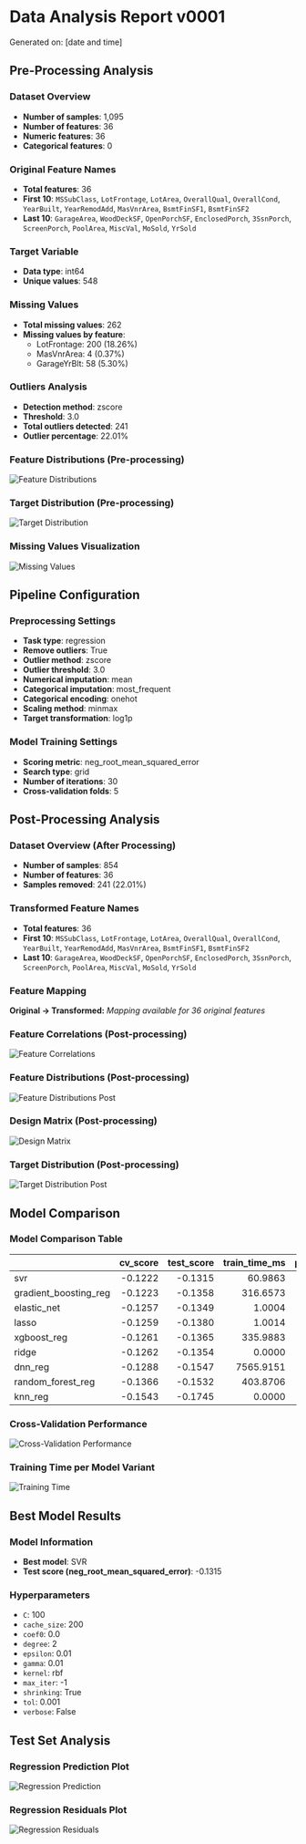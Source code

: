 # Data Analysis Report v0001
Generated on: [date and time]

## Pre-Processing Analysis

### Dataset Overview
- **Number of samples**: 1,095
- **Number of features**: 36
- **Numeric features**: 36
- **Categorical features**: 0

### Original Feature Names
- **Total features**: 36
- **First 10**: `MSSubClass`, `LotFrontage`, `LotArea`, `OverallQual`, `OverallCond`, `YearBuilt`, `YearRemodAdd`, `MasVnrArea`, `BsmtFinSF1`, `BsmtFinSF2`
- **Last 10**: `GarageArea`, `WoodDeckSF`, `OpenPorchSF`, `EnclosedPorch`, `3SsnPorch`, `ScreenPorch`, `PoolArea`, `MiscVal`, `MoSold`, `YrSold`

### Target Variable
- **Data type**: int64
- **Unique values**: 548

### Missing Values
- **Total missing values**: 262
- **Missing values by feature**:
  - LotFrontage: 200 (18.26%)
  - MasVnrArea: 4 (0.37%)
  - GarageYrBlt: 58 (5.30%)

### Outliers Analysis
- **Detection method**: zscore
- **Threshold**: 3.0
- **Total outliers detected**: 241
- **Outlier percentage**: 22.01%

### Feature Distributions (Pre-processing)
![Feature Distributions](plots/features_pre_v0001.png)

### Target Distribution (Pre-processing)
![Target Distribution](plots/target_pre_v0001.png)

### Missing Values Visualization
![Missing Values](plots/missing_values_v0001.png)

## Pipeline Configuration

### Preprocessing Settings
- **Task type**: regression
- **Remove outliers**: True
- **Outlier method**: zscore
- **Outlier threshold**: 3.0
- **Numerical imputation**: mean
- **Categorical imputation**: most_frequent
- **Categorical encoding**: onehot
- **Scaling method**: minmax
- **Target transformation**: log1p

### Model Training Settings
- **Scoring metric**: neg_root_mean_squared_error
- **Search type**: grid
- **Number of iterations**: 30
- **Cross-validation folds**: 5

## Post-Processing Analysis

### Dataset Overview (After Processing)
- **Number of samples**: 854
- **Number of features**: 36
- **Samples removed**: 241 (22.01%)

### Transformed Feature Names
- **Total features**: 36
- **First 10**: `MSSubClass`, `LotFrontage`, `LotArea`, `OverallQual`, `OverallCond`, `YearBuilt`, `YearRemodAdd`, `MasVnrArea`, `BsmtFinSF1`, `BsmtFinSF2`
- **Last 10**: `GarageArea`, `WoodDeckSF`, `OpenPorchSF`, `EnclosedPorch`, `3SsnPorch`, `ScreenPorch`, `PoolArea`, `MiscVal`, `MoSold`, `YrSold`

### Feature Mapping
**Original → Transformed:**
*Mapping available for 36 original features*

### Feature Correlations (Post-processing)
![Feature Correlations](plots/correlation_post_v0001.png)

### Feature Distributions (Post-processing)
![Feature Distributions Post](plots/features_post_v0001.png)

### Design Matrix (Post-processing)
![Design Matrix](plots/design_matrix_post_v0001.png)

### Target Distribution (Post-processing)
![Target Distribution Post](plots/target_post_v0001.png)

## Model Comparison

### Model Comparison Table

|                       |   cv_score |   test_score |   train_time_ms |   prediction_time_ms |
|:----------------------|-----------:|-------------:|----------------:|---------------------:|
| svr                   |    -0.1222 |      -0.1315 |         60.9863 |               0.1810 |
| gradient_boosting_reg |    -0.1223 |      -0.1358 |        316.6573 |               0.2856 |
| elastic_net           |    -0.1257 |      -0.1349 |          1.0004 |               0.0700 |
| lasso                 |    -0.1259 |      -0.1380 |          1.0014 |               0.0800 |
| xgboost_reg           |    -0.1261 |      -0.1365 |        335.9883 |               0.3235 |
| ridge                 |    -0.1262 |      -0.1354 |          0.0000 |               0.1007 |
| dnn_reg               |    -0.1288 |      -0.1547 |       7565.9151 |               0.4900 |
| random_forest_reg     |    -0.1366 |      -0.1532 |        403.8706 |               9.1234 |
| knn_reg               |    -0.1543 |      -0.1745 |          0.0000 |               6.8647 |

### Cross-Validation Performance
![Cross-Validation Performance](plots/cv_performance_v0001.png)

### Training Time per Model Variant
![Training Time](plots/timing_v0001.png)

## Best Model Results

### Model Information
- **Best model**: SVR
- **Test score (neg_root_mean_squared_error)**: -0.1315

### Hyperparameters
- `C`: 100
- `cache_size`: 200
- `coef0`: 0.0
- `degree`: 2
- `epsilon`: 0.01
- `gamma`: 0.01
- `kernel`: rbf
- `max_iter`: -1
- `shrinking`: True
- `tol`: 0.001
- `verbose`: False

## Test Set Analysis
### Regression Prediction Plot
![Regression Prediction](plots/regression_prediction_v0001.png)
### Regression Residuals Plot
![Regression Residuals](plots/regression_residuals_v0001.png)